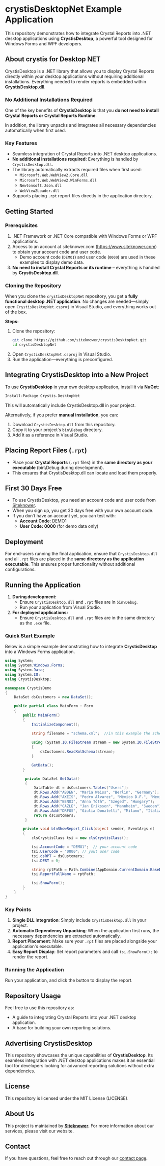 # crystisDesktopNet Example Application

This repository demonstrates how to integrate Crystal Reports into .NET desktop applications using **CrystisDesktop**,
a powerful tool designed for Windows Forms and WPF developers.

## About crystis for Desktop NET
CrystisDesktop is a .NET library that allows you to display Crystal Reports directly within your desktop applications
without requiring additional installations. Everything needed to render reports is embedded within **CrystisDesktop.dll**.

### **No Additional Installations Required**
One of the key benefits of **CrystisDesktop** is that you **do not need to install Crystal Reports or Crystal Reports Runtime**.

In addition, the library unpacks and integrates all necessary dependencies automatically when first used.

### Key Features
- Seamless integration of Crystal Reports into .NET desktop applications.
- **No additional installations required:** Everything is handled by `CrystisDesktop.dll`.
- The library automatically extracts required files when first used:
  - `Microsoft.Web.WebView2.Core.dll`
  - `Microsoft.Web.WebView2.WinForms.dll`
  - `Newtonsoft.Json.dll`
  - `WebView2Loader.dll`
- Supports placing `.rpt` report files directly in the application directory.

## Getting Started

### Prerequisites
1. .NET Framework or .NET Core compatible with Windows Forms or WPF applications.
2.  Access to an account at siteknower.com (https://www.siteknower.com) to obtain your account code and user code.
    - Demo account code (`DEMO1`) and user code (`0000`) are used in these examples to display demo data.
3. **No need to install Crystal Reports or its runtime** – everything is handled by **CrystisDesktop.dll**.

### Cloning the Repository
When you clone the `crystisDesktopNet` repository, you get a **fully functional desktop .NET application**. No changes are needed—simply open `CrystisDesktopNet.csproj` in Visual Studio, and everything works out of the box.

**Steps:**
1. Clone the repository:
   ```bash
   git clone https://github.com/siteknower/crystisDesktopNet.git
   cd crystisDesktopNet
   ```
2. Open `CrystisDesktopNet.csproj` in Visual Studio.
3. Run the application—everything is preconfigured.

## Integrating CrystisDesktop into a New Project
To use **CrystisDesktop** in your own desktop application, install it via **NuGet**:
   ```bash
  Install-Package Crystis.DesktopNet
   ```
This will automatically include CrystisDesktop.dll in your project.

Alternatively, if you prefer **manual installation**, you can:

1. Download `CrystisDesktop.dll` from this repository.
2. Copy it to your project's `bin\Debug` directory.
3. Add it as a reference in Visual Studio.

## Placing Report Files (`.rpt`)
- Place your **Crystal Reports** (`.rpt` files) in the **same directory as your executable** (bin\Debug during development).
- This ensures that CrystisDesktop.dll can locate and load them properly.

## First 30 Days Free
- To use CrystisDesktop, you need an account code and user code from [Siteknower](https://www.siteknower.com/).
- When you sign up, you get 30 days free with your own account code.
- If you don’t have an account yet, you can test with:
    - **Account Code**: DEMO1
    - **User Code: 0000** (for demo data only)

## Deployment
For end-users running the final application, ensure that `CrystisDesktop.dll` and all `.rpt` files are placed in the **same directory as the application executable**. This ensures proper functionality without additional configurations.

## Running the Application
1. **During development:**
   - Ensure `CrystisDesktop.dll` and `.rpt` files are in `bin\Debug`.
   - Run your application from Visual Studio.
2. **For deployed applications:**
   - Ensure `CrystisDesktop.dll` and `.rpt` files are in the same directory as the `.exe` file.

### Quick Start Example
Below is a simple example demonstrating how to integrate **CrystisDesktop** into a Windows Forms application.

```csharp
using System;
using System.Windows.Forms;
using System.Data;
using System.IO;
using CrystisDesktop;

namespace CrystisDemo
{
    DataSet dsCustomers = new DataSet();

    public partial class MainForm : Form
    {
        public MainForm()
        {
            InitializeComponent();

            string filename = "schema.xml";  //in this example the schema is used to create a dataset
          
            using (System.IO.FileStream stream = new System.IO.FileStream(filename, System.IO.FileMode.Open))
            {
                dsCustomers.ReadXmlSchema(stream);
            }

            GetData();
        }

         private DataSet GetData()
         {
             DataTable dt = dsCustomers.Tables["Users"];
             dt.Rows.Add("ABDEN", "Maria Weiss", "Berlin", "Germany");
             dt.Rows.Add("AXEIS", "Pedro Alvarez", "México D.F.", "Mexico");
             dt.Rows.Add("BENOI", "Anna Tóth", "Szeged", "Hungary");
             dt.Rows.Add("CAZLE", "Jan Eriksson", "Mannheim", "Sweden");
             dt.Rows.Add("DRFOS", "Giulia Donatelli", "Milano", "Italia");
             return dsCustomers;
         }

        private void btnShowReport_Click(object sender, EventArgs e)
        {
            clsCrystisClass tsi = new clsCrystisClass();

            tsi.AccountCode = "DEMO1";  // your account code
            tsi.UserCode = "0000"; // yout user code
            tsi.dsRPT = dsCustomers;
            tsi.DEST = 0;

            string rptPath = Path.Combine(AppDomain.CurrentDomain.BaseDirectory, "CustomerReport1.rpt");
            tsi.ReportFullName = rptPath;

            tsi.ShowForm();
        }
    }
}
```

### Key Points
1. **Single DLL Integration**: Simply include `CrystisDesktop.dll` in your project.
2. **Automatic Dependency Unpacking**: When the application first runs, the necessary dependencies are extracted automatically.
3. **Report Placement**: Make sure your `.rpt` files are placed alongside your application's executable.
4. **Easy Report Display**: Set report parameters and call `tsi.ShowForm();` to render the report.

### Running the Application
Run your application, and click the button to display the report.

## Repository Usage
Feel free to use this repository as:
- A guide to integrating Crystal Reports into your .NET desktop application.
- A base for building your own reporting solutions.

## Advertising CrystisDesktop
This repository showcases the unique capabilities of **CrystisDesktop**. Its seamless integration with .NET desktop applications
makes it an essential tool for developers looking for advanced reporting solutions without extra dependencies.

## License
This repository is licensed under the MIT License (LICENSE).

## About Us
This project is maintained by **[Siteknower](https://www.siteknower.com)**. For more information about our services, please visit our website.

## Contact
If you have questions, feel free to reach out through our [contact page](https://www.siteknower.com/contact).

